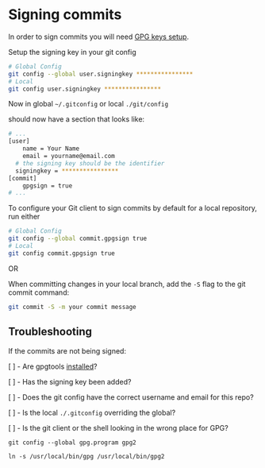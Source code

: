# Signing commits

In order to sign commits you will need [GPG keys setup](./gpg.md).


Setup the signing key in your git config
```BASH
# Global Config
git config --global user.signingkey ****************
# Local
git config user.signingkey ****************
```

Now in global `~/.gitconfig` or local `./git/config`

should now have a section that looks like:  

```BASH
# ...
[user]
	name = Your Name
	email = yourname@email.com
  # the signing key should be the identifier
  signingkey = ****************
[commit]
	gpgsign = true
# ...
```

To configure your Git client to sign commits by default for a local repository, run either
```BASH
# Global Config
git config --global commit.gpgsign true
# Local
git config commit.gpgsign true
```

OR

When committing changes in your local branch, add the `-S` flag to the git commit command:
```BASH
git commit -S -m your commit message
```

## Troubleshooting

If the commits are not being signed:

[ ] - Are gpgtools [installed](./gpg.md)?

[ ] - Has the signing key been added?

[ ] - Does the git config have the correct username and email for this repo?

[ ] - Is the local `./.gitconfig` overriding the global?

[  ] - Is the git client or the shell looking in the wrong place for GPG?
  ```
  git config --global gpg.program gpg2
  ```
  ```
  ln -s /usr/local/bin/gpg /usr/local/bin/gpg2
  ```


